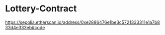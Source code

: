 # Lottery-Contract
https://sepolia.etherscan.io/address/0xe2886476e1be3c5721333311e1a7b833d4e333eb#code
